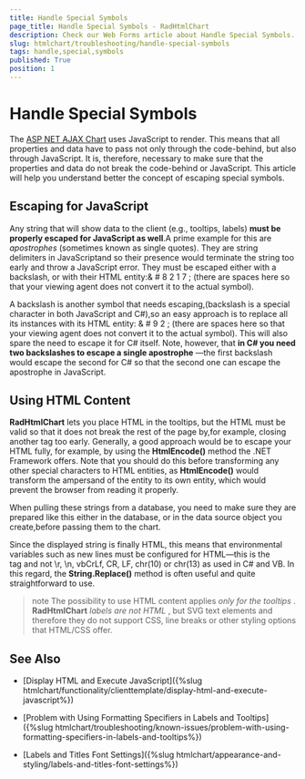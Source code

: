 ```yaml
---
title: Handle Special Symbols
page_title: Handle Special Symbols - RadHtmlChart
description: Check our Web Forms article about Handle Special Symbols.
slug: htmlchart/troubleshooting/handle-special-symbols
tags: handle,special,symbols
published: True
position: 1
---
```


# Handle Special Symbols

The [ASP NET AJAX Chart](https://www.telerik.com/products/aspnet-ajax/html-chart.aspx) uses JavaScript to render. This means that all properties and data have to pass not only through the code-behind,	but also through JavaScript. It is, therefore, necessary to make sure that the properties and data do not break the code-behind or JavaScript. This article will	help you understand better the concept of escaping special symbols.

## Escaping for JavaScript

Any string that will show data to the client (e.g., tooltips, labels) **must be properly escaped for JavaScript as well**.A prime example for this are *apostrophes* (sometimes known as single quotes). They are string delimiters in JavaScriptand so their presence would terminate the string too early and throw a JavaScript error. They must be escaped either with a backslash, or with their HTML entity:& # 8 2 1 7 ; (there are spaces here so that your viewing agent does not convert it to the actual symbol).

A backslash is another symbol that needs escaping,(backslash is a special character in both JavaScript and C#),so an easy approach is to replace all its instances with its HTML entity: & # 9 2 ; (there are spaces here so that your	viewing agent does not convert it to the actual symbol). This will also spare the need to escape it for C# itself.	Note, however, that **in C# you need two backslashes to escape a single apostrophe** —the first backslash would escape the second for C# so that the second one can escape the apostrophe in JavaScript.

## Using HTML Content

**RadHtmlChart** lets you place HTML in the tooltips, but the HTML must be valid so that it does not break the rest of the page by,for example, closing another tag too early. Generally, a good approach would be to escape your HTML fully, for example, by using the **HtmlEncode()** method the .NET Framework offers. Note that you should do this before transforming any other special characters to HTML entities, as **HtmlEncode()** would transform the ampersand of the entity to its own entity, which would prevent the browser from reading it properly.

When pulling these strings from a database, you need to make sure they are prepared like this either in the database, or in the data source object you create,before passing them to the chart.

Since the displayed string is finally HTML, this means that environmental variables such as new lines must be configured for HTML—this is the <br />tag and not \r, \n, vbCrLf, CR, LF, chr(10) or chr(13) as used in C# and VB. In this regard, the **String.Replace()** method is often useful and quite straightforward to use.

>note The possibility to use HTML content applies *only for the tooltips* . **RadHtmlChart**  *labels are not HTML* ,	but SVG text elements and therefore they do not support CSS, line breaks or other styling options that HTML/CSS offer.

## See Also

 * [Display HTML and Execute JavaScript]({%slug htmlchart/functionality/clienttemplate/display-html-and-execute-javascript%})

 * [Problem with Using Formatting Specifiers in Labels and Tooltips]({%slug htmlchart/troubleshooting/known-issues/problem-with-using-formatting-specifiers-in-labels-and-tooltips%})

 * [Labels and Titles Font Settings]({%slug htmlchart/appearance-and-styling/labels-and-titles-font-settings%})
